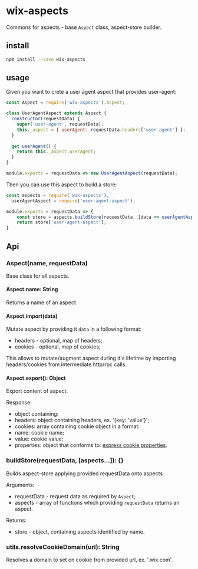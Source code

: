 # wix-aspects

Commons for aspects - base `Aspect` class, aspect-store builder.

## install

```bash
npm install --save wix-aspects
```

## usage

Given you want to crete a user agent aspect that provides user-agent:

```js
const Aspect = require('wix-aspects').Aspect;

class UserAgentAspect extends Aspect {
  constructor(requestData) {
    super('user-agent', requestData);
    this._aspect = { userAgent: requestData.headers['user-agent'] };
  }
  
  get userAgent() {
    return this._aspect.userAgent;
  }
}

module.exports = requestData => new UserAgentAspect(requestData); 
```

Then you can use this aspect to build a store:

```js
const aspects = require('wix-aspects'),
  userAgentAspect = require('user-agent-aspect');

module.exports = requestData => {
    const store = aspects.buildStore(requestData, [data => userAgentAspect(data)]);
    return store['user-agent-aspect'];
} 
```

## Api

### Aspect(name, requestData)
Base class for all aspects.

#### Aspect.name: String
Returns a name of an aspect

#### Aspect.import(data)
Mutate aspect by providing it `data` in a following format:
 - headers - optional, map of headers;
 - cookies - optional, map of cookies;

This allows to mutate/augment aspect during it's lifetime by importing headers/cookies from intermediate http/rpc calls.

#### Aspect.export(): Object
Export content of aspect.

Response: 
 - object containing:
  - headers: object containing headers, ex. '{key: 'value'}';
  - cookies: array containing cookie object in a format:
   - name: cookie name;
   - value: cookie value;
   - properties: object that conforms to: [express cookie properties](http://expressjs.com/en/4x/api.html#res.cookie).   

### buildStore(requestData, [aspects...]): {}
Builds aspect-store applying provided requestData onto aspects 

Arguments:
 - requestData - request data as required by `Aspect`;
 - aspects - array of functions which providing `requestData` returns an aspect.
 
Returns:
 - store - object, containing aspects identified by name.

### utils.resolveCookieDomain(url): String
Resolves a domain to set on cookie from provided url, ex. '.wix.com'.